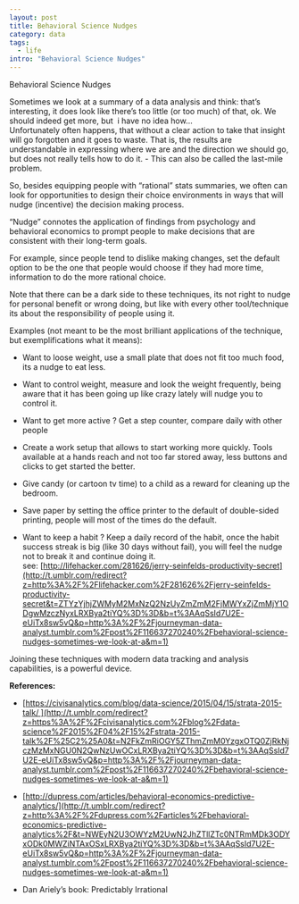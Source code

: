 ```yaml
--- 
layout: post
title: Behavioral Science Nudges
category: data
tags:
  - life
intro: "Behavioral Science Nudges"
---
```



Behavioral Science Nudges

Sometimes we look at a summary of a data analysis and think: that’s interesting, it does look like there’s too little (or too much) of that, ok. We should indeed get more, but  i have no idea how…  
Unfortunately often happens, that without a clear action to take that insight will go forgotten and it goes to waste. That is, the results are understandable in expressing where we are and the direction we should go, but does not really tells how to do it. - This can also be called the last-mile problem.

So, besides equipping people with “rational” stats summaries, we often can look for opportunities to design their choice environments in ways that will nudge (incentive) the decision making process.

“Nudge” connotes the application of findings from psychology and behavioral economics to prompt people to make decisions that are consistent with their long-term goals.

For example, since people tend to dislike making changes, set the default option to be the one that people would choose if they had more time, information to do the more rational choice.

Note that there can be a dark side to these techniques, its not right to nudge for personal benefit or wrong doing, but like with every other tool/technique its about the responsibility of people using it.

Examples (not meant to be the most brilliant applications of the technique, but exemplifications what it means): 

*   Want to loose weight, use a small plate that does not fit too much food, its a nudge to eat less.
*   Want to control weight, measure and look the weight frequently, being aware that it has been going up like crazy lately will nudge you to control it.
*   Want to get more active ? Get a step counter, compare daily with other people
*   Create a work setup that allows to start working more quickly. Tools available at a hands reach and not too far stored away, less buttons and clicks to get started the better.
*   Give candy (or cartoon tv time) to a child as a reward for cleaning up the bedroom.
*   Save paper by setting the office printer to the default of double-sided printing, people will most of the times do the default.  

*   Want to keep a habit ? Keep a daily record of the habit, once the habit success streak is big (like 30 days without fail), you will feel the nudge not to break it and continue doing it. see: [http://lifehacker.com/281626/jerry-seinfelds-productivity-secret](http://t.umblr.com/redirect?z=http%3A%2F%2Flifehacker.com%2F281626%2Fjerry-seinfelds-productivity-secret&t=ZTYzYjhjZWMyM2MxNzQ2NzUyZmZmM2FjMWYxZjZmMjY1ODgwMzczNyxLRXBya2tiYQ%3D%3D&b=t%3AAqSsId7U2E-eUiTx8sw5vQ&p=http%3A%2F%2Fjourneyman-data-analyst.tumblr.com%2Fpost%2F116637270240%2Fbehavioral-science-nudges-sometimes-we-look-at-a&m=1)

Joining these techniques with modern data tracking and analysis capabilities, is a powerful device.

**References:**

*   [https://civisanalytics.com/blog/data-science/2015/04/15/strata-2015-talk/ ](http://t.umblr.com/redirect?z=https%3A%2F%2Fcivisanalytics.com%2Fblog%2Fdata-science%2F2015%2F04%2F15%2Fstrata-2015-talk%2F%25C2%25A0&t=N2FkZmRiOGY5ZThmZmM0YzgxOTQ0ZjRkNjczMzMxNGU0N2QwNzUwOCxLRXBya2tiYQ%3D%3D&b=t%3AAqSsId7U2E-eUiTx8sw5vQ&p=http%3A%2F%2Fjourneyman-data-analyst.tumblr.com%2Fpost%2F116637270240%2Fbehavioral-science-nudges-sometimes-we-look-at-a&m=1)  

*   [http://dupress.com/articles/behavioral-economics-predictive-analytics/](http://t.umblr.com/redirect?z=http%3A%2F%2Fdupress.com%2Farticles%2Fbehavioral-economics-predictive-analytics%2F&t=NWEyN2U3OWYzM2UwN2JhZTllZTc0NTRmMDk3ODYxODk0MWZiNTAxOSxLRXBya2tiYQ%3D%3D&b=t%3AAqSsId7U2E-eUiTx8sw5vQ&p=http%3A%2F%2Fjourneyman-data-analyst.tumblr.com%2Fpost%2F116637270240%2Fbehavioral-science-nudges-sometimes-we-look-at-a&m=1)  

*   Dan Ariely’s book: Predictably Irrational  
